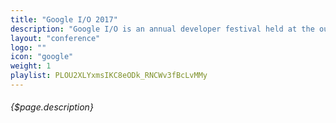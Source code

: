 ```yaml
---
title: "Google I/O 2017"
description: "Google I/O is an annual developer festival held at the outdoor Shoreline Amphitheatre."
layout: "conference"
logo: ""
icon: "google"
weight: 1
playlist: PLOU2XLYxmsIKC8eODk_RNCWv3fBcLvMMy
---
```


###### {$page.description}